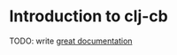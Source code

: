 # Introduction to clj-cb

TODO: write [great documentation](http://jacobian.org/writing/what-to-write/)
